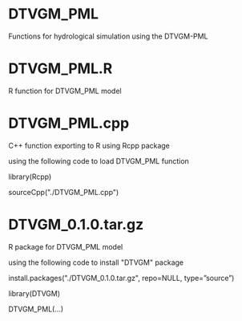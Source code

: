 # DTVGM_PML
Functions for hydrological simulation using the DTVGM-PML

# DTVGM_PML.R
R function for DTVGM_PML model

# DTVGM_PML.cpp
C++ function exporting to R using Rcpp package

using the following code to load DTVGM_PML function

  library(Rcpp)
  
  sourceCpp("./DTVGM_PML.cpp")

# DTVGM_0.1.0.tar.gz
R package for DTVGM_PML model

using the following code to install "DTVGM" package

  install.packages("./DTVGM_0.1.0.tar.gz", repo=NULL, type=”source”)
  
  library(DTVGM)
  
  DTVGM_PML(...)
